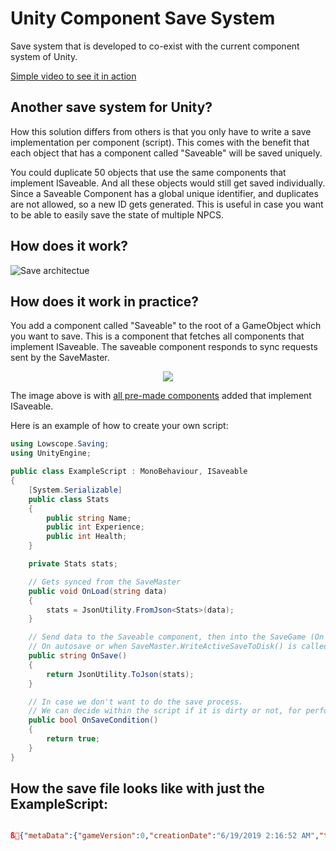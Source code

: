 # Unity Component Save System
Save system that is developed to co-exist with the current component system of Unity.

[Simple video to see it in action](https://giant.gfycat.com/FavorableVioletEastrussiancoursinghounds.webm)

## Another save system for Unity?
How this solution differs from others is that you only have to write a save implementation per component (script).
This comes with the benefit that each object that has a component called "Saveable" will be saved uniquely.

You could duplicate 50 objects that use the same components that implement ISaveable. And all these objects would still get saved individually. Since a Saveable Component has a global unique identifier, and duplicates are not allowed, so a new ID gets generated.
This is useful in case you want to be able to easily save the state of multiple NPCS.

## How does it work?

![Save architectue](https://github.com/AlexMeesters/ComponentSaveSystem/blob/master/Images/savearchitecture.jpg)

## How does it work in practice?

You add a component called "Saveable" to the root of a GameObject which you want to save.
This is a component that fetches all components that implement ISaveable. The saveable component responds to sync requests sent by the SaveMaster.

<p align="center"> 
<img src="https://github.com/AlexMeesters/ComponentSaveSystem/blob/master/Images/Component-AddedSampleComponents.PNG">
</p>

The image above is with [all pre-made components](https://github.com/AlexMeesters/ComponentSaveSystem/tree/master/Assets/Plugins/Lowscope/ComponentSaveSystem/Components) added that implement ISaveable.

Here is an example of how to create your own script:

```csharp
using Lowscope.Saving;
using UnityEngine;

public class ExampleScript : MonoBehaviour, ISaveable
{
    [System.Serializable]
    public class Stats
    {
        public string Name;
        public int Experience;
        public int Health;
    }

    private Stats stats;

    // Gets synced from the SaveMaster
    public void OnLoad(string data)
    {
        stats = JsonUtility.FromJson<Stats>(data);
    }

    // Send data to the Saveable component, then into the SaveGame (On request of the save master)
    // On autosave or when SaveMaster.WriteActiveSaveToDisk() is called
    public string OnSave()
    {
        return JsonUtility.ToJson(stats);
    }

    // In case we don't want to do the save process.
    // We can decide within the script if it is dirty or not, for performance.
    public bool OnSaveCondition()
    {
        return true;
    }
}
```

## How the save file looks like with just the ExampleScript:

```json

ß{"metaData":{"gameVersion":0,"creationDate":"6/19/2019 2:16:52 AM","timePlayed":"00:00:02","lastActiveScene":"TestScene","lastAdditiveScenes":[]},"saveData":[{"guid":"TestScene-GameObject-d5f95","data":"{\"saveStructures\":[{\"identifier\":\"ExampleScript 915ce\",\"data\":\"{\\\"Name\\\":\\\"Test\\\",\\\"Experience\\\":25,\\\"Health\\\":25}\"}]}"}]}

```

